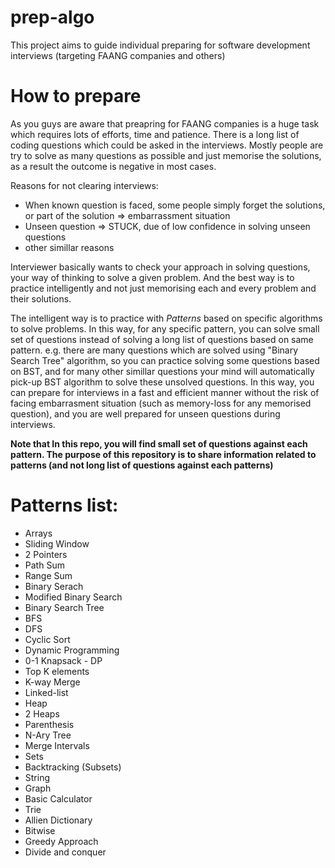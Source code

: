 # prep-algo
This project aims to guide individual preparing for software development interviews (targeting FAANG companies and others)

# How to prepare
As you guys are aware that preapring for FAANG companies is a huge task which requires lots of efforts, time and patience. There is a long list of coding questions which could be asked in the interviews. Mostly people are try to solve as many questions as possible and just memorise the solutions, as a result the outcome is negative in most cases.

Reasons for not clearing interviews:
- When known question is faced, some people simply forget the solutions, or part of the solution => embarrassment situation
- Unseen question => STUCK, due of low confidence in solving unseen questions
- other simillar reasons

Interviewer basically wants to check your approach in solving questions, your way of thinking to solve a given problem. And the best way is to practice intelligently and not just memorising each and every problem and their solutions. 

The intelligent way is to practice with *Patterns* based on specific algorithms to solve problems. In this way, for any specific pattern, you can solve small set of questions instead of solving a long list of questions based on same pattern. e.g. there are many questions which are solved using "Binary Search Tree" algorithm, so you can practice solving some questions based on BST, and for many other simillar questions your mind will automatically pick-up BST algorithm to solve these unsolved questions. In this way, you can prepare for interviews in a fast and efficient manner without the risk of facing embarrasment situation (such as memory-loss for any memorised question), and you are well prepared for unseen questions during interviews.

**Note that In this repo, you will find small set of questions against each pattern. The purpose of this repository is to share information related to patterns (and not long list of questions against each patterns)**

# Patterns list:
- Arrays
- Sliding Window
- 2 Pointers
- Path Sum
- Range Sum
- Binary Serach
- Modified Binary Search
- Binary Search Tree
- BFS
- DFS
- Cyclic Sort
- Dynamic Programming
- 0-1 Knapsack - DP
- Top K elements
- K-way Merge
- Linked-list
- Heap
- 2 Heaps
- Parenthesis
- N-Ary Tree
- Merge Intervals
- Sets
- Backtracking (Subsets)
- String
- Graph
- Basic Calculator
- Trie
- Allien Dictionary
- Bitwise
- Greedy Approach
- Divide and conquer



